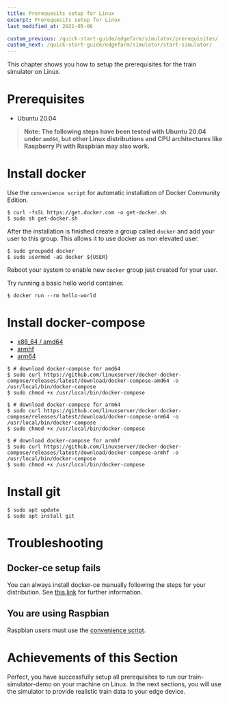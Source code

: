 ```yaml
---
title: Prerequesits setup for Linux
excerpt: Prerequesits setup for Linux
last_modified_at: 2021-05-06

custom_previous: /quick-start-guide/edgefarm/simulator/prerequisites/
custom_next: /quick-start-guide/edgefarm/simulator/start-simulator/
---
```

This chapter shows you how to setup the prerequisites for the train simulator on Linux.

# Prerequisites

* Ubuntu 20.04

> **Note: The following steps have been tested with Ubuntu 20.04 under `amd64`, but other Linux distributions and CPU architectures like Raspberry Pi with Raspbian may also work.**
<!-- {: .notice--info} -->

# Install docker
Use the `convenience script` for automatic installation of Docker Community Edition.

```console
$ curl -fsSL https://get.docker.com -o get-docker.sh
$ sudo sh get-docker.sh
```

After the installation is finished create a group called `docker` and add your user to this group. This allows it to use docker as non elevated user.

```console 
$ sudo groupadd docker
$ sudo usermod -aG docker ${USER}
```

Reboot your system to enable new `docker` group just created for your user.

Try running a basic hello world container.

```console
$ docker run --rm hello-world
```

# Install docker-compose

<ul class="nav nav-tabs">
  <li class="nav-item"><a class="nav-link active" data-toggle="tab" href="#x86_64_repo" role="tab" >x86_64 / amd64</a></li>
  <li class="nav-item"><a class="nav-link" data-toggle="tab" href="#armhf_repo" role="tab">armhf</a></li>
  <li class="nav-item"><a class="nav-link" data-toggle="tab" href="#arm64_repo" role="tab">arm64</a></li>
</ul>

<div class="tab-content">
<div class="tab-pane fade in active" id="x86_64_repo" role="tabpanel" markdown="1">

```console
$ # download docker-compose for amd64
$ sudo curl https://github.com/linuxserver/docker-docker-compose/releases/latest/download/docker-compose-amd64 -o /usr/local/bin/docker-compose
$ sudo chmod +x /usr/local/bin/docker-compose
```

</div>
<div class="tab-pane fade in" id="armhf_repo" role="tabpanel" markdown="1">

```console
$ # download docker-compose for arm64
$ sudo curl https://github.com/linuxserver/docker-docker-compose/releases/latest/download/docker-compose-arm64 -o /usr/local/bin/docker-compose
$ sudo chmod +x /usr/local/bin/docker-compose
```

</div>
<div class="tab-pane fade in" id="arm64_repo" role="tabpanel" markdown="1">

```console
$ # download docker-compose for armhf
$ sudo curl https://github.com/linuxserver/docker-docker-compose/releases/latest/download/docker-compose-armhf -o /usr/local/bin/docker-compose
$ sudo chmod +x /usr/local/bin/docker-compose
```

</div>
</div> <!-- tab-content -->

# Install git

```console
$ sudo apt update
$ sudo apt install git
```

# Troubleshooting

## Docker-ce setup fails

You can always install docker-ce manually following the steps for your distribution.
See [this link](https://docs.docker.com/engine/install/#supported-platforms) for further information.

## You are using Raspbian

Raspbian users must use the [convenience script](https://docs.docker.com/engine/install/debian/#install-using-the-convenience-script).

# Achievements of this Section
Perfect, you have successfully setup all prerequisites to run our train-simulator-demo on your machine on Linux. In the next sections, you will use the simulator to provide realistic train data to your edge device. 